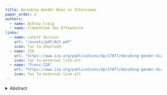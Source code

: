 ```yaml
---
title: Decoding Gender Bias in Interviews
paper_order: 2
authors:
  - name: Ashley Craig
  - name: Clémentine Van Effenterre
links:
  - name: Latest Version
    url: "/assets/pdf/ACV.pdf"
    icon: fas fa-download
  - name: IZA
    url: "https://www.iza.org/publications/dp/17077/decoding-gender-bias-the-role-of-personal-interaction"
    icon: fas fa-external-link-alt
  - name: "Press:IZA"
    url: "https://www.iza.org/publications/dp/17077/decoding-gender-bias-the-role-of-personal-interaction"
    icon: fas fa-external-link-alt
---
```


<details>
  <summary>Abstract</summary>
  <p>Performance evaluations in interviews are central to employment decisions.We combine two field experiments, administrative data and video analysis tostudy the sources of gender gaps in interview evaluations. Leveraging 60,000 mock interviews on a platform for software engineers, we find that code quality ratings are 12 percent of a standard deviation lower for women. This gap persists after controlling for an objective measure of code quality. Providing evaluators with automated performance measures does not reduce gender gaps. Comparing blind to non-blind evaluations without live interaction reveals no gender gap in either case. In contrast, gaps widen with longer personal interaction and are larger among evaluators from regions with stronger implicit gender bias. Video analysis shows that women apologize more; and interviewers are more condescending and harsher with them. Both correlate with lower ratings. Our findings highlight how interpersonal dynamics can introduce bias into evaluations that otherwise rely on objective metrics.</p>
</details>